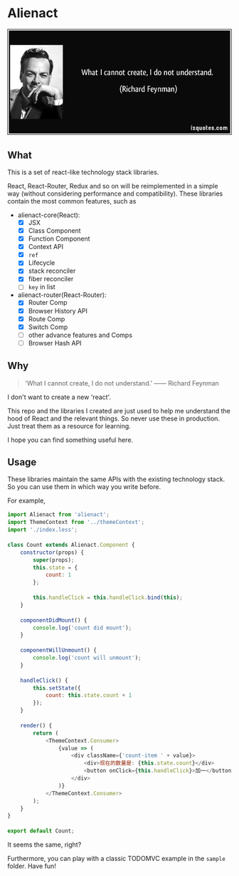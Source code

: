 # Alienact

![what-i-cannot-create-i-do-not-understand](./docs/quote-what-i-cannot-create-i-do-not-understand-richard-feynman-228644.jpg)

## What

This is a set of react-like technology stack libraries.

React, React-Router, Redux and so on will be reimplemented in a simple way (without considering performance and compatibility). These libraries contain the most common features, such as

- alienact-core(React):
  - [x] JSX
  - [x] Class Component
  - [x] Function Component
  - [x] Context API
  - [x] `ref`
  - [x] Lifecycle
  - [x] stack reconciler
  - [x] fiber reconciler
  - [ ] `key` in list
- alienact-router(React-Router):
  - [x] Router Comp
  - [x] Browser History API
  - [x] Route Comp
  - [x] Switch Comp
  - [ ] other advance features and Comps
  - [ ] Browser Hash API

## Why

> 'What I cannot create, I do not understand.'   —— Richard Feynman

I don't want to create a new 'react'.

This repo and the libraries I created are just used to help me understand the hood of React and the relevant things. So never use these in production. Just treat them as a resource for learning.

I hope you can find something useful here.

## Usage

These libraries maintain the same APIs with the existing technology stack. So you can use them in which way you write before.

For example,

```JavaScript
import Alienact from 'alienact';
import ThemeContext from '../themeContext';
import './index.less';

class Count extends Alienact.Component {
    constructor(props) {
        super(props);
        this.state = {
            count: 1
        };

        this.handleClick = this.handleClick.bind(this);
    }

    componentDidMount() {
        console.log('count did mount');
    }

    componentWillUnmount() {
        console.log('count will unmount');
    }

    handleClick() {
        this.setState({
            count: this.state.count + 1
        });
    }

    render() {
        return (
            <ThemeContext.Consumer>
                {value => (
                    <div className={'count-item ' + value}>
                        <div>现在的数量是: {this.state.count}</div>
                        <button onClick={this.handleClick}>加一</button>
                    </div>
                )}
            </ThemeContext.Consumer>
        );
    }
}

export default Count;
```

It seems the same, right?

Furthermore, you can play with a classic TODOMVC example in the `sample` folder. Have fun!
